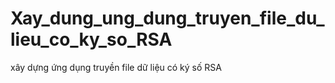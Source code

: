 # Xay_dung_ung_dung_truyen_file_du_lieu_co_ky_so_RSA
xây dựng ứng dụng truyền file dữ liệu có ký số RSA
